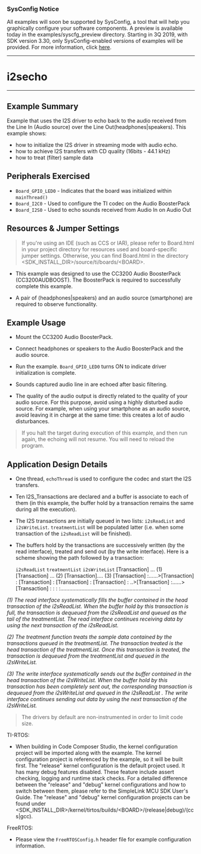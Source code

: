 ### SysConfig Notice

All examples will soon be supported by SysConfig, a tool that will help you graphically configure your software components. A preview is available today in the examples/syscfg_preview directory. Starting in 3Q 2019, with SDK version 3.30, only SysConfig-enabled versions of examples will be provided. For more information, click [here](http://www.ti.com/sysconfignotice).

---
# i2secho

---

## Example Summary

Example that uses the I2S driver to echo back to the audio received from the
Line In (Audio source) over the Line Out(headphones|speakers).
This example shows:
 * how to initialize the I2S driver in streaming mode with audio echo.
 * how to achieve I2S transfers with CD quality (16bits - 44.1 kHz)
 * how to treat (filter) sample data

## Peripherals Exercised

* `Board_GPIO_LED0` - Indicates that the board was initialized within
`mainThread()`
* `Board_I2C0` - Used to configure the TI codec on the Audio BoosterPack
* `Board_I2S0` - Used to echo sounds received from Audio In on Audio Out

## Resources & Jumper Settings

> If you're using an IDE (such as CCS or IAR), please refer to Board.html in
your project directory for resources used and board-specific jumper settings.
Otherwise, you can find Board.html in the directory
&lt;SDK_INSTALL_DIR&gt;/source/ti/boards/&lt;BOARD&gt;.

* This example was designed to use the CC3200 Audio BoosterPack
(CC3200AUDBOOST). The BoosterPack is required to successfully complete this
example.

* A pair of (headphones|speakers) and an audio source (smartphone) are required to observe functionality.

## Example Usage

* Mount the CC3200 Audio BoosterPack.

* Connect headphones or speakers to the Audio BoosterPack and the audio source.

* Run the example. `Board_GPIO_LED0` turns ON to indicate driver
initialization is complete.

* Sounds captured audio line in are echoed after basic filtering.

* The quality of the audio output is directly related to the quality of your audio
source. For this purpose, avoid using a highly disturbed audio source.
For example, when using your smartphone as an audio source, avoid leaving it in charge
at the same time: this creates a lot of audio disturbances.

> If you halt the target during execution of this example, and then
run again, the echoing will not resume. You will need to reload the program.

## Application Design Details

* One thread, `echoThread` is used to configure the codec and start
the I2S transfers.

* Ten I2S_Transactions are declared and a buffer is associate to each
of them (in this example, the buffer hold by a transaction remains the
same during all the execution).

* The I2S transactions are initially queued in two lists: `i2sReadList`
and `i2sWriteList`. `treatmentList` will be populated latter (i.e. when
some transaction of the `i2sReadList` will be finished).

* The buffers hold by the transactions are successively written (by the
read interface), treated and send out (by the write interface).
Here is a scheme showing the path followed by a transaction:

    `i2sReadList`          `treatmentList`          `i2sWriteList`
    [Transaction] ... (1)   [Transaction] ... (2)   [Transaction]....  (3)
    [Transaction]   :......>[Transaction]   :       [Transaction]   :
    [Transaction]                           :       [Transaction]   :
 ..>[Transaction]                           :......>[Transaction]   :
 :                                                                  :
 :..................................................................:

*(1) The read interface systematically fills the buffer contained in the head
transaction of the i2sReadList. When the buffer hold by this transaction is
full, the transaction is dequeued from the i2sReadList  and queued as the
tail of the treatmentList. The read interface continues receiving data by
using the next transaction of the i2sReadList.*

*(2) The treatment function treats the sample data contained by the transactions
queued in the treatmentList. The transaction treated is the head transaction
of the treatmentList. Once this transaction is treated, the transaction is
dequeued from the treatmentList and queued in the i2sWriteList.*

*(3) The write interface systematically sends out the buffer contained in the
head transaction of the i2sWriteList. When the buffer hold by this transaction
has been completely sent out, the corresponding transaction is dequeued from
the i2sWriteList and queued in the i2sReadList . The write interface continues
sending out data by using the next transaction of the i2sWriteList.*

> The drivers by default are non-instrumented in order to limit code size.

TI-RTOS:

* When building in Code Composer Studio, the kernel configuration project will
be imported along with the example. The kernel configuration project is
referenced by the example, so it will be built first. The "release" kernel
configuration is the default project used. It has many debug features disabled.
These feature include assert checking, logging and runtime stack checks. For a
detailed difference between the "release" and "debug" kernel configurations and
how to switch between them, please refer to the SimpleLink MCU SDK User's
Guide. The "release" and "debug" kernel configuration projects can be found
under &lt;SDK_INSTALL_DIR&gt;/kernel/tirtos/builds/&lt;BOARD&gt;/(release|debug)/(ccs|gcc).

FreeRTOS:

* Please view the `FreeRTOSConfig.h` header file for example configuration
information.

